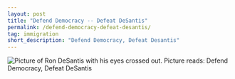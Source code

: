 ```yaml
---
layout: post 
title: "Defend Democracy -- Defeat DeSantis"
permalink: /defend-democracy-defeat-desantis/
tag: immigration
short_description: "Defend Democracy, Defeat Desantis"
---
```


![Picture of Ron DeSantis with his eyes crossed out. Picture reads: Defend
Democracy, Defeat DeSantis](assets/images/defeatdesantis.jpg)

